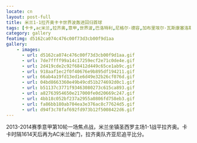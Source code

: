 ```yaml
---
locate: cn
layout: post-full
title: 米兰1-1拉齐奥卡卡世界波轰进回归首球
tags: [卡卡,ac米兰,拉齐奥,意甲,世界波,巴洛特利,尼格尔·德容,加布里埃尔·瓦斯康塞洛斯·费雷拉,2013-2014]
category: gallery
featimg: d5162ca074c476c00f73d3cb00f9d1aa
gallery:
    - images:
      - url: d5162ca074c476c00f73d3cb00f9d1aa.gif
      - url: 7de7ffff99a14c17259ecf2e71c0de4e.gif
      - url: 2d419cde2c92f68412d449c65ce1ab9c.gif
      - url: 918aaf1ec2f0f40676e9b895df194211.gif
      - url: 66ab4a19fd13ed1e6d49e32b26cf076d.gif
      - url: 04bd8663360e49b49cd51b274692d0c1.gif
      - url: b51137c3771f93463080273c615ca893.gif
      - url: a82763954650e217000fe0d20669c247.gif
      - url: 4bb18c052bf237a2955a0806fd758eb3.gif
      - url: fa86bb180ab704ea3e376ac8c77624d5.gif
      - url: d94f3c78faf692fd973b12f5008422d6.gif
---
```


2013-2014赛季意甲第10轮一场焦点战，米兰坐镇圣西罗主场1-1战平拉齐奥。卡卡时隔1614天后再为AC米兰破门，拉齐奥队齐亚尼追平比分。
　　